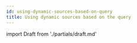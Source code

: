 ```yaml
---
id: using-dynamic-sources-based-on-query
title: Using dynamic sources based on the query
---
```


import Draft from './partials/draft.md'

<Draft />
